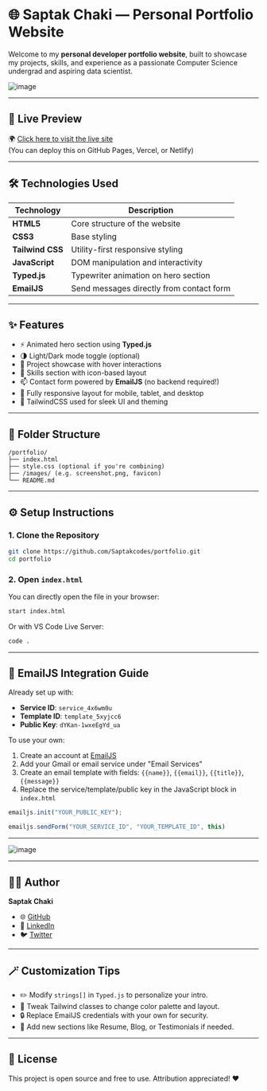 # 🌐 Saptak Chaki — Personal Portfolio Website

Welcome to my **personal developer portfolio website**, built to showcase my projects, skills, and experience as a passionate Computer Science undergrad and aspiring data scientist.

![image](https://github.com/user-attachments/assets/f1ceffca-c5c2-4bc3-93e4-7b9d6e75ae38)


---

## 🚀 Live Preview

🌍 [Click here to visit the live site](#)  
(You can deploy this on GitHub Pages, Vercel, or Netlify)

---

## 🛠️ Technologies Used

| Technology       | Description                              |
|------------------|------------------------------------------|
| **HTML5**        | Core structure of the website            |
| **CSS3**         | Base styling                             |
| **Tailwind CSS** | Utility-first responsive styling         |
| **JavaScript**   | DOM manipulation and interactivity       |
| **Typed.js**     | Typewriter animation on hero section     |
| **EmailJS**      | Send messages directly from contact form |

---

## ✨ Features

- ⚡ Animated hero section using **Typed.js**
- 🌗 Light/Dark mode toggle (optional)
- 💼 Project showcase with hover interactions
- 🧠 Skills section with icon-based layout
- 📫 Contact form powered by **EmailJS** (no backend required!)
- 🎨 Fully responsive layout for mobile, tablet, and desktop
- 🌈 TailwindCSS used for sleek UI and theming

---

## 📂 Folder Structure

```
/portfolio/
├── index.html
├── style.css (optional if you're combining)
├── /images/ (e.g. screenshot.png, favicon)
└── README.md
```

---

## ⚙️ Setup Instructions

### 1. Clone the Repository

```bash
git clone https://github.com/Saptakcodes/portfolio.git
cd portfolio
```

### 2. Open `index.html`

You can directly open the file in your browser:

```bash
start index.html
```
Or with VS Code Live Server:
```bash
code .
```

---

## 📩 EmailJS Integration Guide

Already set up with:
- **Service ID**: `service_4x6wm0u`
- **Template ID**: `template_5xyjcc6`
- **Public Key**: `dYKan-1wxeEgYd_ua`

To use your own:
1. Create an account at [EmailJS](https://www.emailjs.com/)
2. Add your Gmail or email service under "Email Services"
3. Create an email template with fields: `{{name}}`, `{{email}}`, `{{title}}`, `{{message}}`
4. Replace the service/template/public key in the JavaScript block in `index.html`

```js
emailjs.init("YOUR_PUBLIC_KEY");

emailjs.sendForm("YOUR_SERVICE_ID", "YOUR_TEMPLATE_ID", this)
```

---

![image](https://github.com/user-attachments/assets/08a75f41-9632-4c0b-b410-4c97c395025b)

---

## 🧑‍💻 Author

**Saptak Chaki**  
- 🌐 [GitHub](https://github.com/Saptakcodes)  
- 💼 [LinkedIn](https://www.linkedin.com/in/saptak-chaki-31a83228b/)  
- 🐦 [Twitter](https://x.com/ChakiSapta68840)

---

## 🪄 Customization Tips

- ✏️ Modify `strings[]` in `Typed.js` to personalize your intro.
- 🎨 Tweak Tailwind classes to change color palette and layout.
- 🔒 Replace EmailJS credentials with your own for security.
- 📁 Add new sections like Resume, Blog, or Testimonials if needed.

---

## 📄 License

This project is open source and free to use. Attribution appreciated! ❤️
